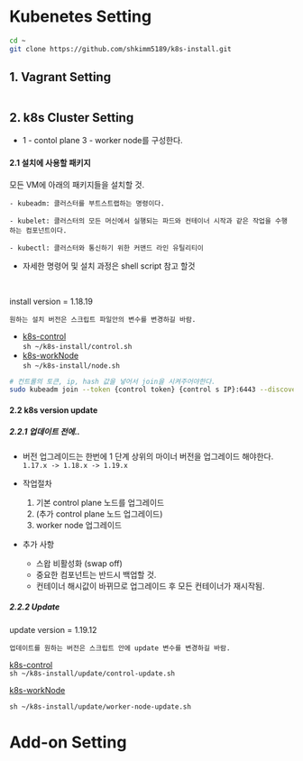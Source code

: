 # Kubenetes Setting
```bash
cd ~
git clone https://github.com/shkimm5189/k8s-install.git
```


## 1. Vagrant Setting
```
```
## 2. k8s Cluster Setting
- 1 - contol plane 3 - worker node를 구성한다.
#### 2.1 설치에 사용할 패키지
모든 VM에 아래의 패키지들을 설치할 것.
```
- kubeadm: 클러스터를 부트스트랩하는 명령이다.

- kubelet: 클러스터의 모든 머신에서 실행되는 파드와 컨테이너 시작과 같은 작업을 수행하는 컴포넌트이다.

- kubectl: 클러스터와 통신하기 위한 커맨드 라인 유틸리티이
```
* 자세한 명령어 및 설치 과정은 shell script 참고 할것
<br>

install version = 1.18.19
```
원하는 설치 버전은 스크립트 파일안의 변수를 변경하길 바람.
```
- [k8s-control]() <br>
``sh ~/k8s-install/control.sh``
- [k8s-workNode]()<br>
``sh ~/k8s-install/node.sh``

```bash
# 컨트롤의 토큰, ip, hash 값을 넣어서 join을 시켜주어야한다.  
sudo kubeadm join --token {control token} {control s IP}:6443 --discovery-token-ca-cert-hash sha256:{control hash}
```



#### 2.2 k8s version update
##### 2.2.1 업데이트 전에..
- 버전 업그레이드는 한번에 1 단계 상위의 마이너 버전을 업그레이드 해야한다.
``1.17.x -> 1.18.x -> 1.19.x``

- 작업절차
  1. 기본 control plane 노드를 업그레이드
  2. (추가 control plane 노드 업그레이드)
  3. worker node 업그레이드

- 추가 사항
  - 스왑 비활성화 (swap off)
  - 중요한 컴포넌트는 반드시 백업할 것.
  - 컨테이너 해시값이 바뀌므로 업그레이드 후 모든 컨테이너가 재시작됨.

##### 2.2.2 Update

update version = 1.19.12 <br>
```
업데이트를 원하는 버전은 스크립트 안에 update 변수를 변경하길 바람.  
```
[k8s-control]() <br>
``sh ~/k8s-install/update/control-update.sh``

[k8s-workNode]() <br>

``sh ~/k8s-install/update/worker-node-update.sh``


# Add-on Setting
